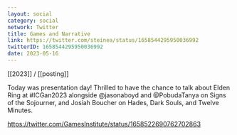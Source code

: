 ```yaml
---
layout: social
category: social
network: Twitter
title: Games and Narrative
link: https://twitter.com/steinea/status/1658544295950036992
twitterID: 1658544295950036992
date: 2023-05-16
---
```


[[2023]] / [[posting]]

Today was presentation day! Thrilled to have the chance to talk about Elden Ring at #ICGan2023 alongside @jasonaboyd and @PobudaTanya on Signs of the Sojourner, and Josiah Boucher on Hades, Dark Souls, and Twelve Minutes.

<https://twitter.com/GamesInstitute/status/1658522690762702863>

